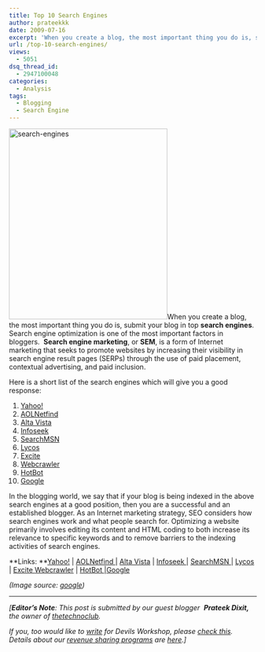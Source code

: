 ```yaml
---
title: Top 10 Search Engines
author: prateekkk
date: 2009-07-16
excerpt: 'When you create a blog, the most important thing you do is, submit your blog in top search engines. Search engine optimization is one of the most important factors in bloggers.  Search engine marketing, or SEM, is a form of Internet marketing that seeks to promote websites by increasing their visibility in search engine result pages (SERPs) through the use of paid placement, contextual advertising, and paid inclusion.'
url: /top-10-search-engines/
views:
  - 5051
dsq_thread_id:
  - 2947100048
categories:
  - Analysis
tags:
  - Blogging
  - Search Engine
---
```

<img class="size-full wp-image-12051 alignright" src="http://cdn.devilsworkshop.org/files/2009/07/1220444004856_search-engines_t.gif" alt="search-engines" width="322" height="388" />When you create a blog, the most important thing you do is, submit your blog in top **search engines**. Search engine optimization is one of the most important factors in bloggers.  **Search engine marketing**, or **SEM**, is a form of Internet marketing that seeks to promote websites by increasing their visibility in search engine result pages (SERPs) through the use of paid placement, contextual advertising, and paid inclusion.

Here is a short list of the search engines which will give you a good response:

  1. <a href="http://www.yahoo.com" onclick="_gaq.push(['_trackEvent', 'outbound-article', 'http://www.yahoo.com', 'Yahoo!']);" >Yahoo!</a>
  2. <a href="http://search.aol.com" onclick="_gaq.push(['_trackEvent', 'outbound-article', 'http://search.aol.com', 'AOLNetfind ']);" >AOLNetfind </a>
  3. <a href="http://www.altavista.com" onclick="_gaq.push(['_trackEvent', 'outbound-article', 'http://www.altavista.com', 'Alta Vista']);" >Alta Vista</a>
  4. <a href="http://infoseek.go.com" onclick="_gaq.push(['_trackEvent', 'outbound-article', 'http://infoseek.go.com', 'Infoseek']);" >Infoseek</a>
  5. <a href="http://search.msn.com" onclick="_gaq.push(['_trackEvent', 'outbound-article', 'http://search.msn.com', 'SearchMSN']);" >SearchMSN</a>
  6. <a href="http://www.lycos.com" onclick="_gaq.push(['_trackEvent', 'outbound-article', 'http://www.lycos.com', 'Lycos']);" >Lycos</a>
  7. <a href="http://www.excite.com" onclick="_gaq.push(['_trackEvent', 'outbound-article', 'http://www.excite.com', 'Excite']);" >Excite</a>
  8. <a href="http://www.webcrawler.com" onclick="_gaq.push(['_trackEvent', 'outbound-article', 'http://www.webcrawler.com', 'Webcrawler']);" >Webcrawler</a>
  9. <a href="http://www.hotbot.com" onclick="_gaq.push(['_trackEvent', 'outbound-article', 'http://www.hotbot.com', 'HotBot']);" >HotBot</a>
 10. <a href="http://www.google.com" onclick="_gaq.push(['_trackEvent', 'outbound-article', 'http://www.google.com', 'Google']);" >Google</a>

In the blogging world, we say that if your blog is being indexed in the above search engines at a good position, then you are a successful and an established blogger. As an Internet marketing strategy, SEO considers how search engines work and what people search for. Optimizing a website primarily involves editing its content and HTML coding to both increase its relevance to specific keywords and to remove barriers to the indexing activities of search engines.

**Links: **<a href="http://www.yahoo.com" onclick="_gaq.push(['_trackEvent', 'outbound-article', 'http://www.yahoo.com', 'Yahoo!']);" >Yahoo!</a> | <a href="http://search.aol.com" onclick="_gaq.push(['_trackEvent', 'outbound-article', 'http://search.aol.com', 'AOLNetfind ']);" >AOLNetfind </a>| <a href="http://www.altavista.com" onclick="_gaq.push(['_trackEvent', 'outbound-article', 'http://www.altavista.com', 'Alta Vista']);" >Alta Vista</a> | <a href="http://infoseek.go.com" onclick="_gaq.push(['_trackEvent', 'outbound-article', 'http://infoseek.go.com', 'Infoseek ']);" >Infoseek </a>| <a href="http://search.msn.com" onclick="_gaq.push(['_trackEvent', 'outbound-article', 'http://search.msn.com', 'SearchMSN ']);" >SearchMSN </a>| <a href="http://www.lycos.com" onclick="_gaq.push(['_trackEvent', 'outbound-article', 'http://www.lycos.com', 'Lycos ']);" >Lycos </a>| <a href="http://www.excite.com" onclick="_gaq.push(['_trackEvent', 'outbound-article', 'http://www.excite.com', 'Excite ']);" >Excite </a><a href="http://www.webcrawler.com" onclick="_gaq.push(['_trackEvent', 'outbound-article', 'http://www.webcrawler.com', 'Webcrawler']);" >Webcrawler</a> | <a href="http://www.hotbot.com" onclick="_gaq.push(['_trackEvent', 'outbound-article', 'http://www.hotbot.com', 'HotBot ']);" >HotBot </a>|<a href="http://www.google.com" onclick="_gaq.push(['_trackEvent', 'outbound-article', 'http://www.google.com', 'Google ']);" >Google </a>

*(Image source: <a href="http://google.com" onclick="_gaq.push(['_trackEvent', 'outbound-article', 'http://google.com', 'google']);" >google</a>)*

* * *

<p class="MsoNormal">
  <em>[<strong>Editor&#8217;s Note</strong>: This post is submitted by our guest blogger  <strong>Prateek Dixit,</strong> the owner o<em>f </em></em><em><a href="http://thetechnoclub.com/" onclick="_gaq.push(['_trackEvent', 'outbound-article', 'http://thetechnoclub.com/', 'thetechnoclub']);" >thetechnoclub</a></em><em><em>.</em></em>
</p>

<p class="MsoNormal">
  <em>If you, too would like to <a href="http://devilsworkshop.org/join-dw/">write</a> for Devils Workshop, please <a href="http://devilsworkshop.org/join-dw/">check this</a>. Details about our <a href="http://devilsworkshop.org/join-dw/">revenue sharing programs</a> are <a href="http://devilsworkshop.org/join-dw/">here</a>.]</em>
</p>
